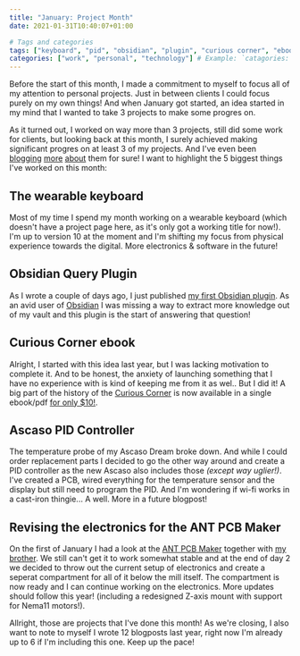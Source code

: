 ```yaml
---
title: "January: Project Month"
date: 2021-01-31T10:40:07+01:00

# Tags and categories
tags: ["keyboard", "pid", "obsidian", "plugin", "curious corner", "ebook", "pcb", "electronics"] # Example: `tags: ["machine-learning", "deep-learning"]`
categories: ["work", "personal", "technology"] # Example: `catagories: ["machine-learning", "deep-learning"]`
---
```


Before the start of this month, I made a commitment to myself to focus all of my attention to personal projects. Just in between clients I could focus purely on my own things! And when January got started, an idea started in my mind that I wanted to take 3 projects to make some progres on. 

As it turned out, I worked on way more than 3 projects, still did some work for clients, but looking back at this month, I surely achieved making significant progres on at least 3 of my projects. And I've even been [blogging](https://jplattel.nl/post/2021-01-11-wearable-input-devices/) [more](http://localhost:1313/post/2021-01-14-bandwith-problems-human-computer-interfaces/) [about](https://jplattel.nl/post/2021-01-20-wearable-keyboard-prototypes/) them for sure! I want to highlight the 5 biggest things I've worked on this month:

## The wearable keyboard

Most of my time I spend my month working on a wearable keyboard (which doesn't have a project page here, as it's only got a working title for now!). I'm up to version 10 at the moment and I'm shifting my focus from physical experience towards the digital. More electronics & software in the future!

## Obsidian Query Plugin

As I wrote a couple of days ago, I just published [my first Obsidian plugin](https://jplattel.nl/post/2021-01-28-obsidian-query-plugin-published/). As an avid user of [Obsidian](https://obsidian.md/) I was missing a way to extract more knowledge out of my vault and this plugin is the start of answering that question!

## Curious Corner ebook

Alright, I started with this idea last year, but I was lacking motivation to complete it. And to be honest, the anxiety of launching something that I have no experience with is kind of keeping me from it as wel.. But I did it! A big part of the history of the [Curious Corner](http://curiouscorner.nl/) is now available in a single ebook/pdf [for only $10!](https://curiouscorner.nl/book). 

## Ascaso PID Controller

The temperature probe of my Ascaso Dream broke down. And while I could order replacement parts I decided to go the other way around and create a PID controller as the new Ascaso also includes those _(except way uglier!)_. I've created a PCB, wired everything for the temperature sensor and the display but still need to program the PID. And I'm wondering if wi-fi works in a cast-iron thingie... A well. More in a future blogpost!

## Revising the electronics for the ANT PCB Maker

On the first of January I had a look at the [ANT PCB Maker](/post/2020-05-02-ant-pcb-maker/) together with [my brother](https://ikbenke.es). We still can't get it to work somewhat stable and at the end of day 2 we decided to throw out the current setup of electronics and create a seperat compartment for all of it below the mill itself. The compartment is now ready and I can continue working on the electronics. More updates should follow this year! (including a redesigned Z-axis mount with support for Nema11 motors!).

Allright, those are projects that I've done this month! As we're closing, I also want to note to myself I wrote 12 blogposts last year, right now I'm already up to 6 if I'm including this one. Keep up the pace! 